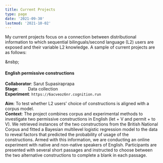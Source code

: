 ```yaml
---
title: Current Projects
type: page
date: '2021-09-30'
lastmod: '2021-10-02'
---
```


My current projects focus on a connection between distributional information to which sequential bilinguals/second language (L2) users are exposed and their variable L2 knowledge. A sample of current projects are as follows:

&nsbp;

#### English permissive constructions
**Collaborator**: Sarut Supasiraprapa               <br>
**Stage**:        Data collection                          <br>
**Experiment**: `https://6acveoz6nr.cognition.run`

**Aim**: To test whether L2 users' choice of constructions is aligned with a corpus model.        <br>
**Context**: The project combines corpus and experimental methods to investigate two permissive constructions in English (let + V and permit + to V). We retrieved instances of the two constructions from the British National Corpus and fitted a Bayesian multilevel logistic regression model to the data to reveal factors that predicted the probability of usage of the constructions. Armed with this information, we are conducting an online experiment with native and non-native speakers of English. Participants are presented with several short passages and instructed to choose between the two alternative constructions to complete a blank in each passage. 
